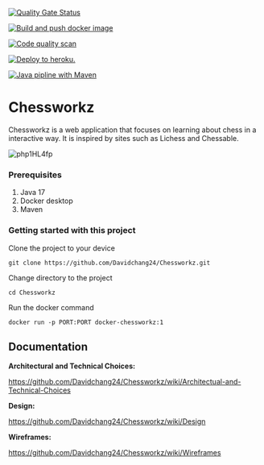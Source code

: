 [![Quality Gate Status](https://sonarcloud.io/api/project_badges/measure?project=Davidchang24_Chessworkz&metric=alert_status)](https://sonarcloud.io/summary/new_code?id=Davidchang24_Chessworkz)

[![Build and push docker image](https://github.com/Davidchang24/Chessworkz/actions/workflows/docker.yml/badge.svg)](https://github.com/Davidchang24/Chessworkz/actions/workflows/docker.yml)

[![Code quality scan](https://github.com/Davidchang24/Chessworkz/actions/workflows/sonarcloud.yml/badge.svg)](https://github.com/Davidchang24/Chessworkz/actions/workflows/sonarcloud.yml)

[![Deploy to heroku.](https://github.com/Davidchang24/Chessworkz/actions/workflows/heroku.yml/badge.svg?branch=main)](https://github.com/Davidchang24/Chessworkz/actions/workflows/heroku.yml)

[![Java pipline with Maven](https://github.com/Davidchang24/Chessworkz/actions/workflows/java.yml/badge.svg)](https://github.com/Davidchang24/Chessworkz/actions/workflows/java.yml)

# Chessworkz
Chessworkz is a web application that focuses on learning about chess in a interactive way. It is inspired by sites such as Lichess and Chessable.

![php1HL4fp](https://user-images.githubusercontent.com/57895305/203045250-93c934e4-a43a-4a12-a9aa-67e5f9b01806.gif)


### Prerequisites
1. Java 17
2. Docker desktop
3. Maven


### Getting started with this project

Clone the project to your device

`git clone https://github.com/Davidchang24/Chessworkz.git`

Change directory to the project

`cd Chessworkz`

Run the docker command

`docker run -p PORT:PORT docker-chessworkz:1 `


## Documentation

**Architectural and Technical Choices:**

https://github.com/Davidchang24/Chessworkz/wiki/Architectual-and-Technical-Choices

**Design:**

https://github.com/Davidchang24/Chessworkz/wiki/Design

**Wireframes:**

https://github.com/Davidchang24/Chessworkz/wiki/Wireframes
